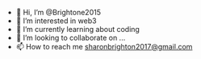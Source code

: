 - 👋 Hi, I’m @Brightone2015
- 👀 I’m interested in web3
- 🌱 I’m currently learning about coding
- 💞️ I’m looking to collaborate on ...
- 📫 How to reach me sharonbrighton2017@gmail.com

<!---
Brightone2015/Brightone2015 is a ✨ special ✨ repository because its `README.md` (this file) appears on your GitHub profile.
You can click the Preview link to take a look at your changes.
--->
